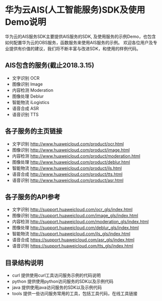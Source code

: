 # 华为云AIS(人工智能服务)SDK及使用Demo说明

华为云的AIS服务SDK主要提供AIS服务的SDK, 及使用服务的示例Demo，也包含如何配置华为云的OBS服务，函数服务来使用AIS服务的示例。
欢迎各位用户及专业提供有价值的建议，我们将不断丰富与改进SDK，和使用的样例代码。

## AIS包含的服务(截止2018.3.15)
+ 文字识别 OCR
+ 图像识别 Image
+ 内容检测 Moderation
+ 图像处理 Deblur
+ 智能物流 iLogistics 
+ 语音合成 ASR
+ 语音识别 TTS

## 各子服务的主页链接
+ 文字识别 http://www.huaweicloud.com/product/ocr.html
+ 图像识别 http://www.huaweicloud.com/product/image.html
+ 内容检测 http://www.huaweicloud.com/product/moderation.html
+ 图像处理 http://www.huaweicloud.com/product/deblur.html
+ 智能物流 http://www.huaweicloud.com/product/ils.html
+ 语音合成 http://www.huaweicloud.com/product/tts.html
+ 语音识别 http://www.huaweicloud.com/product/asr.html

## 各子服务的API参考
+ 文字识别 http://support.huaweicloud.com/ocr_gls/index.html
+ 图像识别 http://support.huaweicloud.com/image_gls/index.html
+ 内容检测 http://support.huaweicloud.com/moderation_gls/index.html
+ 图像处理 http://support.huaweicloud.com/deblur_gls/index.html
+ 智能物流 http://support.huaweicloud.com/ils_gls/index.html
+ 语音合成 https://support.huaweicloud.com/asr_gls/index.html
+ 语音识别 https://support.huaweicloud.com/tts_gls/index.html

## 目录结构说明
+ curl 提供使用curl工具访问服务示例的代码说明
+ python 提供使用python访问服务的SDK以及示例代码
+ java 提供使用java访问服务的SDK以及示例代码
+ tools 提供一些访问服务常用的工具，包括工具代码，在线工具链接

